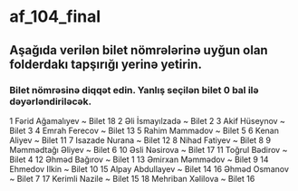 # af_104_final
## Aşağıda verilən bilet nömrələrinə uyğun olan folderdakı tapşırığı yerinə yetirin.

### Bilet nömrəsinə diqqət edin. Yanlış seçilən bilet 0 bal ilə dəyərləndiriləcək.

1	Fərid Ağamalıyev ~ Bilet 18
2	Əli İsmayılzadə ~ Bilet 2
3	Akif Hüseynov ~ Bilet 3
4	Emrah Ferecov ~ Bilet 13
5	Rahim Mammadov ~ Bilet 5
6	Kenan Aliyev ~ Bilet 11
7	Isazade Nurana ~ Bilet 12
8	Nihad Fatiyev ~ Bilet 8
9	Məmmədtağı Əliyev ~ Bilet 6
10	Əsli Nəsirova ~ Bilet 17
11	Toğrul Bədirov ~ Bilet 4
12	Əhməd Bağırov ~ Bilet 1
13	Əmirxan Məmmədov ~ Bilet 9
14	Ehmedov Ilkin ~ Bilet 10
15	Alpay Abdullayev ~ Bilet 14
16	Əhməd Osmanov ~ Bilet 7
17	Kerimli Nazile ~ Bilet 15
18	Mehriban Xəlilova ~ Bilet 16